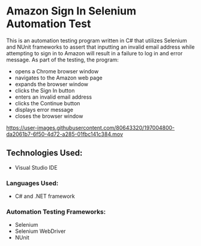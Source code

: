 # Amazon Sign In Selenium Automation Test
This is an automation testing program written in C# that utilizes Selenium and NUnit frameworks to assert that inputting an invalid email address while attempting to sign in to Amazon will result in a failure to log in and error message. As part of the testing, the program:
* opens a Chrome browser window
* navigates to the Amazon web page
* expands the browser window
* clicks the Sign In button
* enters an invalid email address
* clicks the Continue button
* displays error message
* closes the browser window

https://user-images.githubusercontent.com/80643320/197004800-da2061b7-6f50-4d72-a285-01fbc141c384.mov

## Technologies Used: 
- Visual Studio IDE

### Languages Used:
- C# and .NET framework

### Automation Testing Frameworks:
- Selenium
- Selenium WebDriver
- NUnit
